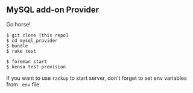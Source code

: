 ## MySQL add-on Provider

Go horse!

```
$ git clone [this repo]
$ cd mysql_provider
$ bundle
$ rake test

$ foreman start
$ kensa test provision
```

If you want to use `rackup` to start server, don't forget to set env variables from `.env` file.
